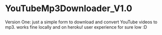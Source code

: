 # YouTubeMp3Downloader_V1.0

Version One: just a simple form to download and convert YouTube videos to mp3. works fine locally and on heroku! user experience for sure low :D